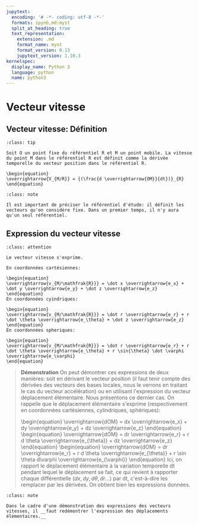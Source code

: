```yaml
---
jupytext:
  encoding: '# -*- coding: utf-8 -*-'
  formats: ipynb,md:myst
  split_at_heading: true
  text_representation:
    extension: .md
    format_name: myst
    format_version: 0.13
    jupytext_version: 1.10.3
kernelspec:
  display_name: Python 3
  language: python
  name: python3
---
```

# Vecteur vitesse

## Vecteur vitesse: Définition

````{admonition} Définition : Vecteur vitesse
:class: tip

Soit O un point fixe du référentiel R et M un point mobile. La vitesse du point M dans le référentiel R est définit comme la dérivée temporelle du vecteur position dans le référentiel R.

\begin{equation}
\overrightarrow{V_{M/R}} = {(\frac{d \overrightarrow{OM}}{dt})}_{R}
\end{equation}
````

````{admonition} Attention : 
:class: note

Il est important de préciser le référentiel d'étude: il définit les vecteurs qu'on considère fixe. Dans un premier temps, il n'y aura qu'un seul référentiel.

````

## Expression du vecteur vitesse

````{admonition} Fondamental : Expressions du vecteur vitesse
:class: attention

Le vecteur vitesse s'exprime.

En coordonnées cartésiennes:

\begin{equation}
\overrightarrow{v_{M/\mathfrak{R}}} = \dot x \overrightarrow{e_x} + \dot y \overrightarrow{e_y} + \dot z \overrightarrow{e_z}
\end{equation}
En coordonnées cyindriques:

\begin{equation}
\overrightarrow{v_{M/\mathfrak{R}}} = \dot r \overrightarrow{e_r} + r \dot \theta \overrightarrow{e_\theta} + \dot z \overrightarrow{e_z}
\end{equation}
En coordonnées spheriques:

\begin{equation}
\overrightarrow{v_{M/\mathfrak{R}}} = \dot r \overrightarrow{e_r} + r \dot \theta \overrightarrow{e_\theta} + r \sin{\theta} \dot \varphi \overrightarrow{e_\varphi}
\end{equation}
````


> __Démonstration__
> On peut démontrer ces expressions de deux manières: soit en dérivant le vecteur position (il faut tenir compte des dérivées des vecteurs des bases locales, nous le verrons en traitant le cas du vecteur accélération) ou en utilisant l'expression du vecteur déplacement élémentaire. Nous présentons ce dernier cas. On rappelle que le déplacement élémentaire s'exprime (respectivement en coordonnées cartésiennes, cylindriques, sphériques):
> 
> \begin{equation}
\overrightarrow{dOM} = dx \overrightarrow{e_x} + dy \overrightarrow{e_y} + dz \overrightarrow{e_z}
\end{equation}
> \begin{equation}
\overrightarrow{dOM} = dr \overrightarrow{e_r} + r d \theta \overrightarrow{e_{\theta}} + dz \overrightarrow{e_z}
\end{equation}
> \begin{equation}
\overrightarrow{dOM} = dr \overrightarrow{e_r} + r d \theta \overrightarrow{e_{\theta}} + r \sin \theta d\varphi \overrightarrow{e_{\varphi}}
\end{equation}
> Ici, on rapport le déplacement élémentaire à la variation temporelle dt pendant lequel le déplacement se fait, ce qui revient à rapporter chaque différentielle ($dx, dy, d\theta, dr...$) par dt, c'est-à-dire les remplacer par les dérivées. On obtient bien les expressions données.


````{admonition} Attention : 
:class: note

Dans le cadre d'une démonstration des expressions des vecteurs vitesses, il __faut redémontrer l'expression des déplacements élémentaires.__

````


